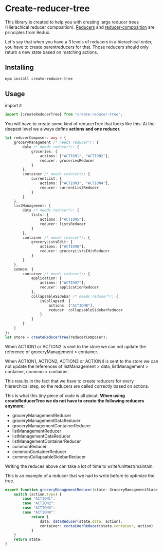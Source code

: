 # Create-reducer-tree
This library is created to help you with creating large reducer trees (Hierachical reducer composition). [Reducers](http://redux.js.org/docs/basics/Reducers.html) and [reducer-composition](http://redux.js.org/docs/api/combineReducers.html) are principles from Redux.

Let's say that when you have a 3 levels of reducers in a hierachical order, you have to create parentreducers for that. Those reducers should only return a new state based on matching actions.

## Installing
```sh
npm install create-reducer-tree
```

## Usage
import it

```typescript
import {createReducerTree} from "create-reducer-tree";
```

You will have to create some kind of reducerTree that looks like this:
At the deepest level we always define **actions and one reducer.**

```typescript
let reducerComposer: any = {
    groceryManagement /* needs reducer*/: {
        data /* needs reducer*/: {
            groceries: {
                actions: ["ACTION1", "ACTION2"],
                reducer: groceriesReducer
            }
        },
        container /* needs reducer*/: {
            currentList: {
                actions: ["ACTION3", "ACTION4"],
                reducer: currentListReducer
            }
        }
    },
    listManagement: {
        data /* needs reducer*/: {
            lists: {
                actions: ["ACTION5"],
                reducer: listsReducer
            }
        },
        container /* needs reducer*/: {
            groceryListsEdit: {
                actions: ["ACTION6"],
                reducer: groceryListsEditReducer
            }
        }
    },
    common: {
        container /* needs reducer*/: {
            application: {
                actions: ["ACTION7"],
                reducer: applicationReducer
            },
            collapsableSidebar /* needs reducer*/: {
                isCollapsed: {
                    actions: ["ACTION8"],
                    reducer: collapsableSidebarReducer
                }
            }
        }
    }
};
let store = createReducerTree(reducerComposer);

```

When ACTION1 or ACTION2 is sent to the store we can not update the reference of groceryManagement > container. 

When ACTION1, ACTION2, ACTION3 or ACTION4 is sent to the store we can not update the references of listManagement > data, listManagement > container, common > container.

This results in the fact that we have to create reducers for every hierarchical step, so the reducers are called correctly based on actions.

This is what this tiny piece of code is all about. **When using createReducerTree we do not have to create the following reducers anymore:**
<ul>
<li>groceryManagementReducer </li>
<li>groceryManagementDataReducer </li>
<li>groceryManagementContainerReducer </li>
<li>listManagementReducer </li>
<li>listManagementDataReducer </li>
<li>listManagementContainerReducer </li>
<li>commonReducer </li>
<li>commonContainerReducer </li>
<li>commonCollapsableSidebarReducer </li>
</ul>
Writing the reduces above can take a lot of time to write/unittest/maintain.

This is an example of a reducer that we had to write before to optimize the tree.

```typescript
export function groceryManagementReducer(state: GroceryManagementState = INITIAL_STATE.groceryManagement, action: Action): GroceryManagementState {
    switch (action.type) {
        case "ACTION1":
        case "ACTION2":
        case "ACTION3":
        case "ACTION4":
            return {
                data: dataReducer(state.data, action),
                container: containerReducer(state.container, action)
            }
    }
    return state;
}
```